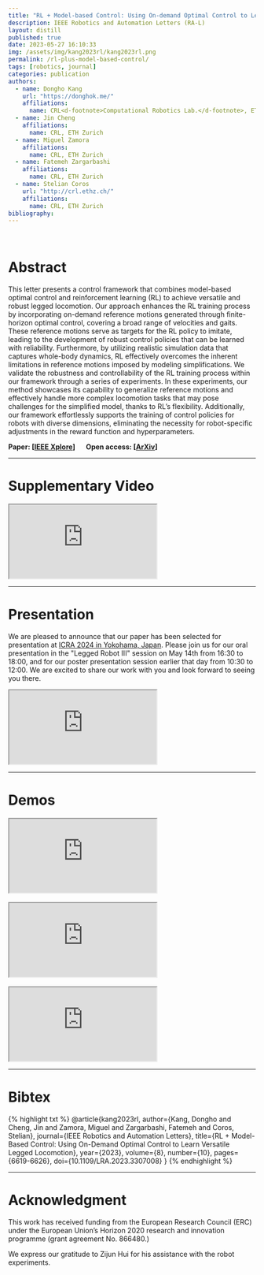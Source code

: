 ```yaml
---
title: "RL + Model-based Control: Using On-demand Optimal Control to Learn Versatile Legged Locomotion"
description: IEEE Robotics and Automation Letters (RA-L)
layout: distill
published: true
date: 2023-05-27 16:10:33
img: /assets/img/kang2023rl/kang2023rl.png
permalink: /rl-plus-model-based-control/
tags: [robotics, journal]
categories: publication
authors:
  - name: Dongho Kang
    url: "https://donghok.me/"
    affiliations:
      name: CRL<d-footnote>Computational Robotics Lab.</d-footnote>, ETH Zurich
  - name: Jin Cheng
    affiliations:
      name: CRL, ETH Zurich
  - name: Miguel Zamora
    affiliations:
      name: CRL, ETH Zurich
  - name: Fatemeh Zargarbashi
    affiliations:
      name: CRL, ETH Zurich
  - name: Stelian Coros
    url: "http://crl.ethz.ch/"
    affiliations:
      name: CRL, ETH Zurich
bibliography:
---
```


<div class="row">
  <div class="col-sm mt-3 mt-md-0">
      <img class="img-fluid" src="{{ '/assets/img/kang2023rl/kang2023rl.png' | relative_url }}" alt="" title="teaser"/>
  </div>
</div>

<br>

# Abstract

This letter presents a control framework that combines model-based optimal control and reinforcement learning (RL) to achieve versatile and robust legged locomotion. 
Our approach enhances the RL training process by incorporating on-demand reference motions generated through finite-horizon optimal control, covering a broad range of velocities and gaits.
These reference motions serve as targets for the RL policy to imitate, leading to the development of robust control policies that can be learned with reliability. 
Furthermore, by utilizing realistic simulation data that captures whole-body dynamics, RL effectively overcomes the inherent limitations in reference motions imposed by modeling simplifications. 
We validate the robustness and controllability of the RL training process within our framework through a series of experiments. 
In these experiments, our method showcases its capability to generalize reference motions and effectively handle more complex locomotion tasks that may pose challenges for the simplified model, thanks to RL’s flexibility. 
Additionally, our framework effortlessly supports the training of control policies for robots with diverse dimensions, eliminating the necessity for robot-specific adjustments in the reward function and hyperparameters.

**Paper: [<a href="https://ieeexplore.ieee.org/document/10225268">IEEE Xplore</a>]** &emsp; **Open access: [<a href="https://arxiv.org/abs/2305.17842">ArXiv</a>]**

-----

# Supplementary Video

<div class="embed-responsive embed-responsive-16by9">
  <iframe class="embed-responsive-item" src="https://www.youtube.com/embed/HXwLXdOf79c" allowfullscreen></iframe>
</div>  

-----

# Presentation

We are pleased to announce that our paper has been selected for presentation at <a href="https://2024.ieee-icra.org/">ICRA 2024 in Yokohama, Japan</a>. 
Please join us for our oral presentation in the "Legged Robot III" session on May 14th from 16:30 to 18:00, and for our poster presentation session earlier that day from 10:30 to 12:00. 
We are excited to share our work with you and look forward to seeing you there.

<div class="embed-responsive embed-responsive-16by9">
  <iframe class="embed-responsive-item" src="https://www.youtube.com/embed/U4tCgsEFJmM" allowfullscreen></iframe>
</div>  

-----

# Demos

<div class="embed-responsive embed-responsive-16by9">
  <iframe class="embed-responsive-item" src="https://www.youtube.com/embed/PCT5f6xsASk" allowfullscreen></iframe>
</div>

<br>

<div class="embed-responsive embed-responsive-16by9">
  <iframe class="embed-responsive-item" src="https://www.youtube.com/embed/30CmkKIJ2fQ" allowfullscreen></iframe>
</div>  

<br>

<div class="embed-responsive embed-responsive-16by9">
  <iframe class="embed-responsive-item" src="https://www.youtube.com/embed/-tUdeYsNvSQ" allowfullscreen></iframe>
</div>  

-----

# Bibtex

{% highlight txt %}
@article{kang2023rl,
  author={Kang, Dongho and Cheng, Jin and Zamora, Miguel and Zargarbashi, Fatemeh and Coros, Stelian},
  journal={IEEE Robotics and Automation Letters}, 
  title={RL + Model-Based Control: Using On-Demand Optimal Control to Learn Versatile Legged Locomotion}, 
  year={2023},
  volume={8},
  number={10},
  pages={6619-6626},
  doi={10.1109/LRA.2023.3307008}
}
{% endhighlight %}

-----

# Acknowledgment

This work has received funding from the European Research Council (ERC) under the European Union’s Horizon 2020 research and innovation programme (grant agreement No. 866480.)

We express our gratitude to Zijun Hui for his assistance with the robot experiments.
  